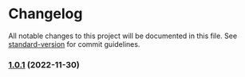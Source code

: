 # Changelog

All notable changes to this project will be documented in this file. See [standard-version](https://github.com/conventional-changelog/standard-version) for commit guidelines.

### [1.0.1](https://github.com/Check-121/private-module/compare/v1.0.2...v1.0.1) (2022-11-30)
